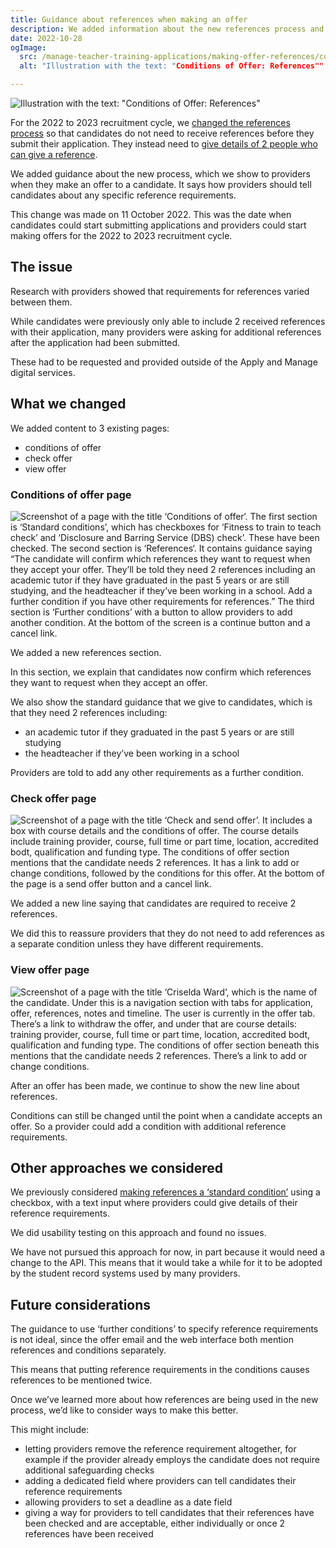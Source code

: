 ```yaml
---
title: Guidance about references when making an offer
description: We added information about the new references process and how to tell candidates about further reference conditions.
date: 2022-10-28
ogImage:
  src: /manage-teacher-training-applications/making-offer-references/conditions-of-offer-references.png
  alt: "Illustration with the text: "Conditions of Offer: References""

---
```


![Illustration with the text: "Conditions of Offer: References"](conditions-of-offer-references.png)

For the 2022 to 2023 recruitment cycle, we [changed the references process](/apply-for-teacher-training/requesting-references-after-offers-have-been-accepted/) so that candidates do not need to receive references before they submit their application. They instead need to [give details of 2 people who can give a reference](/apply-for-teacher-training/asking-candidates-to-confirm-who-reference-requests-should-be-sent-to/).

We added guidance about the new process, which we show to providers when they make an offer to a candidate. It says how providers should tell candidates about any specific reference requirements.

This change was made on 11 October 2022. This was the date when candidates could start submitting applications and providers could start making offers for the 2022 to 2023 recruitment cycle.

## The issue

Research with providers showed that requirements for references varied between them.

While candidates were previously only able to include 2 received references with their application, many providers were asking for additional references after the application had been submitted.

These had to be requested and provided outside of the Apply and Manage digital services.

## What we changed

We added content to 3 existing pages:

- conditions of offer
- check offer
- view offer

### Conditions of offer page

![Screenshot of a page with the title ‘Conditions of offer‘. The first section is ‘Standard conditions’, which has checkboxes for ‘Fitness to train to teach check’ and ‘Disclosure and Barring Service (DBS) check’. These have been checked. The second section is ‘References‘. It contains guidance saying “The candidate will confirm which references they want to request when they accept your offer. They’ll be told they need 2 references including an academic tutor if they have graduated in the past 5 years or are still studying, and the headteacher if they’ve been working in a school. Add a further condition if you have other requirements for references.” The third section is ‘Further conditions’ with a button to allow providers to add another condition. At the bottom of the screen is a continue button and a cancel link.](conditions-of-offer-page.png)

We added a new references section.

In this section, we explain that candidates now confirm which references they want to request when they accept an offer.

We also show the standard guidance that we give to candidates, which is that they need 2 references including:

- an academic tutor if they graduated in the past 5 years or are still studying
- the headteacher if they’ve been working in a school

Providers are told to add any other requirements as a further condition.

### Check offer page

![Screenshot of a page with the title ‘Check and send offer’. It includes a box with course details and the conditions of offer. The course details include training provider, course, full time or part time, location, accredited bodt, qualification and funding type. The conditions of offer section mentions that the candidate needs 2 references. It has a link to add or change conditions, followed by the conditions for this offer. At the bottom of the page is a send offer button and a cancel link.](check-offer-page.png)

We added a new line saying that candidates are required to receive 2 references.

We did this to reassure providers that they do not need to add references as a separate condition unless they have different requirements.

### View offer page

![Screenshot of a page with the title ‘Criselda Ward‘, which is the name of the candidate. Under this is a navigation section with tabs for application, offer, references, notes and timeline. The user is currently in the offer tab. There’s a link to withdraw the offer, and under that are course details: training provider, course, full time or part time, location, accredited bodt, qualification and funding type. The conditions of offer section beneath this mentions that the candidate needs 2 references. There’s a link to add or change conditions.](offer-page.png)

After an offer has been made, we continue to show the new line about references.

Conditions can still be changed until the point when a candidate accepts an offer. So a provider could add a condition with additional reference requirements.

## Other approaches we considered

We previously considered [making references a ‘standard condition’](/manage-teacher-training-applications/making-references-an-offer-condition/) using a checkbox, with a text input where providers could give details of their reference requirements.

We did usability testing on this approach and found no issues.

We have not pursued this approach for now, in part because it would need a change to the API. This means that it would take a while for it to be adopted by the student record systems used by many providers.

## Future considerations

The guidance to use ‘further conditions’ to specify reference requirements is not ideal, since the offer email and the web interface both mention references and conditions separately.

This means that putting reference requirements in the conditions causes references to be mentioned twice.

Once we’ve learned more about how references are being used in the new process, we’d like to consider ways to make this better.

This might include:

- letting providers remove the reference requirement altogether, for example if the provider already employs the candidate does not require additional safeguarding checks
- adding a dedicated field where providers can tell candidates their reference requirements
- allowing providers to set a deadline as a date field
- giving a way for providers to tell candidates that their references have been checked and are acceptable, either individually or once 2 references have been received
